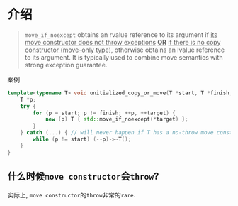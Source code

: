 # 介绍

> `move_if_noexcept` obtains an rvalue reference to its argument if <u>its move constructor does not throw exceptions</u> **<u>OR</u>** <u>if there is no copy constructor (move-only type)</u>, otherwise obtains an lvalue reference to its argument. It is typically used to combine move semantics with strong exception guarantee.

案例

```cpp
template<typename T> void unitialized_copy_or_move(T *start, T *finish, T *target) {
    T *p;
    try {
        for (p = start; p != finish; ++p, ++target) {
            new (p) T { std::move_if_noexcept(*target) };
        }
    } catch (...) { // will never happen if T has a no-throw move constructor
        while (p != start) (--p)->~T();
    }
}
```

## 什么时候`move constructor`会`throw`?

实际上, `move constructor`的`throw`非常的`rare`.


